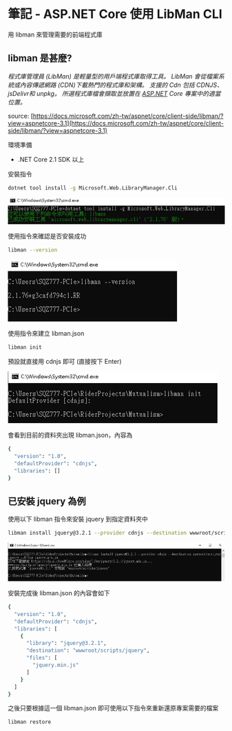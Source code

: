 # 筆記 - ASP.NET Core 使用 LibMan CLI

用 libman 來管理需要的前端程式庫

## libman 是甚麼?

*程式庫管理員 (LibMan) 是輕量型的用戶端程式庫取得工具。 LibMan 會從檔案系統或內容傳遞網路 (CDN)下載熱門的程式庫和架構。 支援的 Cdn 包括 CDNJS、 jsDelivr和 unpkg。 所選程式庫檔會擷取並放置在 [ASP.NET](http://asp.net/) Core 專案中的適當位置。*

source: [https://docs.microsoft.com/zh-tw/aspnet/core/client-side/libman/?view=aspnetcore-3.1](https://docs.microsoft.com/zh-tw/aspnet/core/client-side/libman/?view=aspnetcore-3.1)

環境準備

- .NET Core 2.1 SDK 以上

安裝指令

```bash
dotnet tool install -g Microsoft.Web.LibraryManager.Cli
```

![%E7%AD%86%E8%A8%98%20-%20ASP%20NET%20Core%20%E4%BD%BF%E7%94%A8%20LibMan%20CLI%20eafa5932f0964003aa5afa680b0e5aa4/Untitled.png](%E7%AD%86%E8%A8%98%20-%20ASP%20NET%20Core%20%E4%BD%BF%E7%94%A8%20LibMan%20CLI%20eafa5932f0964003aa5afa680b0e5aa4/Untitled.png)

使用指令來確認是否安裝成功

```bash
libman --version
```

![%E7%AD%86%E8%A8%98%20-%20ASP%20NET%20Core%20%E4%BD%BF%E7%94%A8%20LibMan%20CLI%20eafa5932f0964003aa5afa680b0e5aa4/Untitled%201.png](%E7%AD%86%E8%A8%98%20-%20ASP%20NET%20Core%20%E4%BD%BF%E7%94%A8%20LibMan%20CLI%20eafa5932f0964003aa5afa680b0e5aa4/Untitled%201.png)

使用指令來建立 libman.json

```bash
libman init
```

預設就直接用 cdnjs 即可 (直接按下 Enter)

![%E7%AD%86%E8%A8%98%20-%20ASP%20NET%20Core%20%E4%BD%BF%E7%94%A8%20LibMan%20CLI%20eafa5932f0964003aa5afa680b0e5aa4/Untitled%202.png](%E7%AD%86%E8%A8%98%20-%20ASP%20NET%20Core%20%E4%BD%BF%E7%94%A8%20LibMan%20CLI%20eafa5932f0964003aa5afa680b0e5aa4/Untitled%202.png)

會看到目前的資料夾出現 libman.json，內容為

```bash
{
  "version": "1.0",
  "defaultProvider": "cdnjs",
  "libraries": []
}
```

## 已安裝 jquery 為例

使用以下 libman 指令來安裝 jquery 到指定資料夾中

```bash
libman install jquery@3.2.1 --provider cdnjs --destination wwwroot/scripts/jquery --files jquery.min.js
```

![%E7%AD%86%E8%A8%98%20-%20ASP%20NET%20Core%20%E4%BD%BF%E7%94%A8%20LibMan%20CLI%20eafa5932f0964003aa5afa680b0e5aa4/Untitled%203.png](%E7%AD%86%E8%A8%98%20-%20ASP%20NET%20Core%20%E4%BD%BF%E7%94%A8%20LibMan%20CLI%20eafa5932f0964003aa5afa680b0e5aa4/Untitled%203.png)

安裝完成後 libman.json 的內容會如下

```bash
{
  "version": "1.0",
  "defaultProvider": "cdnjs",
  "libraries": [
    {
      "library": "jquery@3.2.1",
      "destination": "wwwroot/scripts/jquery",
      "files": [
        "jquery.min.js"
      ]
    }
  ]
}
```

之後只要根據這一個 libman.json 即可使用以下指令來重新還原專案需要的檔案

```bash
libman restore
```